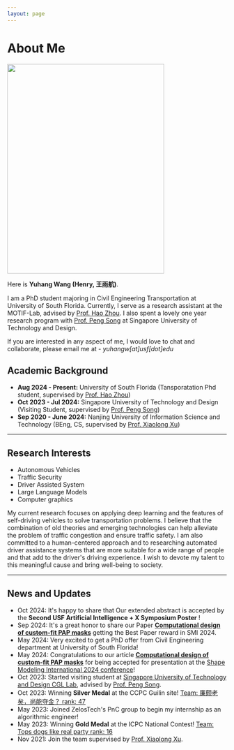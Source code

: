 ```yaml
---
layout: page
---
```


# About Me

<img src="Yuhang.jpg" class="floatpic" width="360" height="480">

Here is **Yuhang Wang (Henry, 王雨航)**.

I am a PhD student majoring in Civil Engineering Transportation at University of South Florida. Currently, I serve as a research assistant at the MOTIF-Lab, advised by [Prof. Hao Zhou](https://sites.google.com/view/haozhou-cv). I also spent a lovely one year research program with [Prof. Peng Song](https://istd.sutd.edu.sg/people/faculty/peng-song/#research) at Singapore University of Technology and Design.

If you are interested in any aspect of me, I would love to chat and collaborate, please email me at - *yuhangw[at]usf[dot]edu*

## Academic Background

- **Aug 2024 - Present:** University of South Florida  (Tansporatation Phd student, supervised by [Prof. Hao Zhou](https://sites.google.com/view/haozhou-cv))
- **Oct 2023 - Jul 2024:** Singapore University of Technology and Design (Visiting Student, supervised by [Prof. Peng Song](https://istd.sutd.edu.sg/people/faculty/peng-song))
- **Sep 2020 - June 2024:** Nanjing University of Information Science and Technology (BEng, CS, supervised by [Prof. Xiaolong Xu](https://faculty.nuist.edu.cn/xuxiaolong/zh_CN/index/87901/list/index.htm))

---

## Research Interests

- Autonomous Vehicles
- Traffic Security
- Driver Assisted System
- Large Language Models
- Computer graphics

My current research focuses on applying deep learning and the features of self-driving vehicles to solve transportation problems. I believe that the combination of old theories and emerging technologies can help alleviate the problem of traffic congestion and ensure traffic safety. I am also committed to a human-centered approach and to researching automated driver assistance systems that are more suitable for a wide range of people and that add to the driver's driving experience. I wish to devote my talent to this meaningful cause and bring well-being to society.

---

## News and Updates

- Oct 2024: It's happy to share that Our extended abstract is accepted by the **Second USF Artificial Intelligence + X Symposium Poster** !
- Sep 2024: It's a great honor to share our Paper [**Computational design of custom-fit PAP masks**](https://www.sciencedirect.com/science/article/pii/S009784932400133X?via%3Dihub) getting the Best Paper reward in SMI 2024.
- May 2024:  Very excited to get a PhD offer from Civil Engineering department at University of South Florida!
- May 2024:  Congratulations to our article  [**Computational design of custom-fit PAP masks**](https://www.sciencedirect.com/science/article/pii/S009784932400133X?via%3Dihub) for being accepted for presentation at the [Shape Modeling International 2024 conference](https://smiconf.github.io/2024/)!
- Oct 2023:  Started visiting student at [Singapore University of Technology and Design CGL Lab](https://sutd-cgl.github.io/), advised by [Prof. Peng Song](https://istd.sutd.edu.sg/people/faculty/peng-song).
- Oct 2023:  Winning **Silver Medal** at the CCPC Guilin site! [Team: 廉颇老矣，尚能夺金？ rank: 47](https://board.xcpcio.com/ccpc/9th/guilin?group=official)
- May 2023: Joined ZelosTech's PnC group to begin my internship as an algorithmic engineer! 
- May 2023:  Winning **Gold Medal** at the ICPC National Contest! [Team: Tops dogs like real party rank: 16](https://board.xcpcio.com/icpc/48th/xian-invitational)
- Nov 2021:  Join the team supervised by [Prof. Xiaolong Xu](https://faculty.nuist.edu.cn/xuxiaolong).

<br>

<div>
<script type="text/javascript" id="clstr_globe" src="//clustrmaps.com/globe.js?d=Nz73efCm0j_zrK-Hu4wIlrHLSqmw5p95zxZhqDcMIG0"></script>
</div>

<br>

